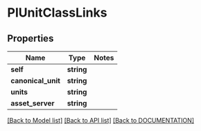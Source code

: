 # PIUnitClassLinks

## Properties
Name | Type | Notes
------------ | ------------- | -------------
**self** | **string**
**canonical_unit** | **string**
**units** | **string**
**asset_server** | **string**

[[Back to Model list]](../../DOCUMENTATION.md#documentation-for-models) [[Back to API list]](../../DOCUMENTATION.md#documentation-for-api-endpoints) [[Back to DOCUMENTATION]](../../DOCUMENTATION.md)
